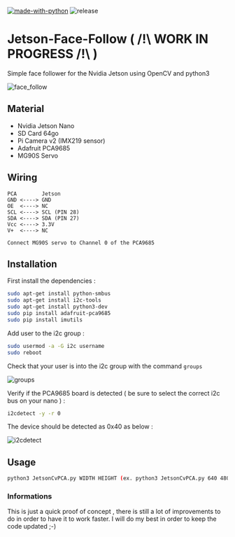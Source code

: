 [![made-with-python](https://img.shields.io/badge/Made%20with-Python-1f425f.svg)](https://www.python.org/)
![release](https://img.shields.io/github/downloads/Neur0tek/Jetson-Face-Follow/total.svg)

# Jetson-Face-Follow ( /!\ WORK IN PROGRESS /!\ ) 
Simple face follower for the Nvidia Jetson using OpenCV and python3

![face_follow](https://user-images.githubusercontent.com/36542615/60295454-013a9680-9924-11e9-9129-40982a8e7d27.png)


## Material 

* Nvidia Jetson Nano 
* SD Card 64go 
* Pi Camera v2 (IMX219 sensor)
* Adafruit PCA9685
* MG90S Servo

## Wiring
```
PCA        Jetson
GND <----> GND
OE  <----> NC
SCL <----> SCL (PIN 28)
SDA <----> SDA (PIN 27)
Vcc <----> 3.3V
V+  <----> NC

Connect MG90S servo to Channel 0 of the PCA9685
```

## Installation

First install the dependencies : 
```bash
sudo apt-get install python-smbus
sudo apt-get install i2c-tools
sudo apt-get install python3-dev
sudo pip install adafruit-pca9685
sudo pip install imutils
```
Add user to the i2c group : 

```bash
sudo usermod -a -G i2c username
sudo reboot
```

Check that your user is into the i2c group with the command `groups`

![groups](https://user-images.githubusercontent.com/36542615/60292686-fb41b700-991d-11e9-84a7-5543681a7f13.png)

Verify if the PCA9685 board is detected ( be sure to select the correct i2c bus on your nano ) :
```bash
i2cdetect -y -r 0
```
The device should be detected as 0x40 as below : 

![i2cdetect](https://user-images.githubusercontent.com/36542615/60295542-478ff580-9924-11e9-876b-ab71701c178f.png)

## Usage 

```bash
python3 JetsonCvPCA.py WIDTH HEIGHT (ex. python3 JetsonCvPCA.py 640 480)
```
### Informations

This is just a quick proof of concept , there is still a lot of improvements to do in order to have it to work faster.
I will do my best in order to keep the code updated ;-) 
